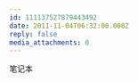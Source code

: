 ```yaml
---
id: 111137527879443492
date: 2011-11-04T06:32:00.000Z
reply: false
media_attachments: 0
---
```


笔记本 ​​​​

